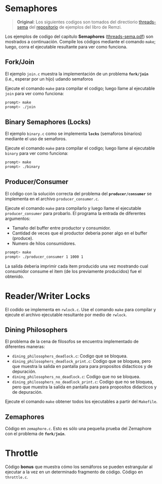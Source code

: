 # Semaphores

> **Original**: Los siguientes codigos son tomados del directiorio [threads-sema](https://github.com/remzi-arpacidusseau/ostep-code/tree/master/threads-sema) del [repositorio](https://github.com/remzi-arpacidusseau/ostep-code/tree/master) de ejemplos del libro de Remzi.

Los ejemplos de codigo del capitulo **Semaphores** ([threads-sema.pdf](https://pages.cs.wisc.edu/~remzi/OSTEP/threads-sema.pdf)) son mostrados a continuación. Compile los códigos mediante el comando `make`; luego, corra el ejecutable resultante para ver como funciona.

## Fork/Join

El ejemplo `join.c` muestra la implementación de un problema **`fork/join`** (i.e., esperar por un hijo) udando semaforos 

Ejecute el comando `make` para compilar el codigo; luego llame al ejecutable `join` para ver como funciona:

```sh
prompt> make
prompt> ./join
```

## Binary Semaphores (Locks)

El ejemplo `binary.c` como se implementa **`locks`** (semaforos binarios) mediante el uso de semaforos.  

Ejecute el comando `make` para compilar el codigo; luego llame al ejecutable `binary` para ver como funciona:

```sh
prompt> make
prompt> ./binary
```

## Producer/Consumer

El código con la solución correcta del problema del **`producer/consumer`** se implementa en el archivo `producer_consumer.c`.

Ejecute el comando `make` para compilarlo y luego llame el ejecutable `producer_consumer` para probarlo. El programa la entrada de diferentes argumentos:
- Tamaño del buffer entre productor y consumidor.
- Cantidad de veces que el productor deberia poner algo en el buffer (produce).
- Numero de hilos consumidores.

```sh
prompt> make
prompt> ./producer_consumer 1 1000 1
```

La salida deberia imprimir cada item producido una vez mostrando cual consumidor consume el item (de los previamente producidos) fue el obtenido.

# Reader/Writer Locks

El codido se implementa en `rwlock.c`. Use el comando `make` para compilar y ejecute el archivo ejecutable resultante por medio de `rwlock`.

## Dining Philosophers

El problema de la cena de filosofos se encuentra implementado de diferentes maneras:
- `dining_philosophers_deadlock.c`: Codigo que se bloquea.
- `dining_philosophers_deadlock_print.c`: Codigo que se bloquea, pero que muestra la salida en pantalla para para propositos didacticos y de depuración.
- `dining_philosophers_no_deadlock.c`: Codigo que no se bloquea.
- `dining_philosophers_no_deadlock_print.c`: Codigo que no se bloquea, pero que muestra la salida en pantalla para para propositos didacticos y de depuración.

Ejecute el comando  `make` obtener todos los ejecutables a partir del `Makefile`.

## Zemaphores

Código en `zemaphore.c`. Esto es sólo una pequeña prueba del Zemaphore con el problema de **`fork/join`**.

# Throttle

Código **bonus** que muestra cómo los semáforos se pueden estrangular al ejecutar  a la vez en un determinado fragmento de código. Código en `throttle.c`. 